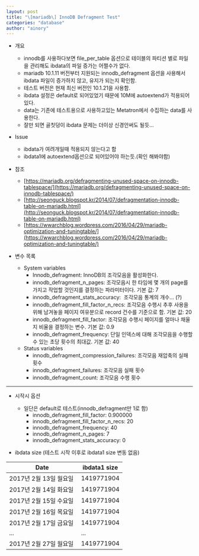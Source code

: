 ```yaml
---
layout: post
title: "\[mariadb\] InnoDB Defragment Test"
categories: "database"
author: "ainory"
---
```


*   개요
    *   innodb를 사용하다보면 file_per_table 옵션으로 테이블의 파티션 별로 파일을 관리해도 ibdata의 파일 증가는 어쩔수가 없다.
    *   mariadb 10.1.11 버전부터 지원되는 innodb_defragment 옵션을 사용해서 ibdata 파일이 증가하지 않고, 유지가 되는지 확인함.
    *   테스트 버전은 현재 최신 버전인 10.1.21을 사용함.
    *   ibdata 설정은 default로 되어있었기 때문에 10M에 autoextend가 적용되어 있다.
    *   data는 기존에 테스트용으로 사용하고있는 Metatron에서 수집하는 data를 사용한다.
    *   잘만 되면 골칫덩이 ibdata 문제는 더이상 신경안써도 될듯…

*   Issue
    *   ibdata가 여려개일때 적용되지 않는다고 함
    *   ibdata1에 autoextend옵션으로 되어있어야 하는듯.(확인 해봐야함)

  

*   참조
    *   [https://mariadb.org/defragmenting-unused-space-on-innodb-tablespace/](https://mariadb.org/defragmenting-unused-space-on-innodb-tablespace/)
    *   [http://seonguck.blogspot.kr/2014/07/defragmentation-innodb-table-on-mariadb.html](http://seonguck.blogspot.kr/2014/07/defragmentation-innodb-table-on-mariadb.html)
    *   [https://wwarchblog.wordpress.com/2016/04/29/mariadb-optimization-and-tuningtable/](https://wwarchblog.wordpress.com/2016/04/29/mariadb-optimization-and-tuningtable/)

  

*   변수 목록
    *   System variables
        *   Innodb_defragment: InnoDB의 조각모음을 활성화한다.
        *   innodb_defragment_n_pages: 조각모음시 한 타임에 몇 개의 page를 가지고 작업할 것인지를 결정하는 파라미터이다. 기본 값: 7
        *   innodb_defragment_stats_accuracy:  조각모음 통계의 개수… (?)
        *   innodb_defragment_fill_factor_n_recs: 조각모음 수행시 추후 사용을 위해 남겨놓을 페이지 여유분으로 record 건수를 기준으로 함. 기본 값: 20
        *   innodb_defragment_fill_factor: 조각모음 수행시 페이지를 얼마나 채울 지 비율을 결정하는 변수. 기본 값: 0.9
        *   innodb_defragment_frequency: 단일 인덱스에 대해 조각모음을 수행할 수 있는 초당 횟수의 최대값. 기본 값: 40
    *   Status variables
        *   innodb_defragment_compression_failures: 조각모음 재압축의 실패 횟수
        *   innodb_defragment_failures: 조각모음 실패 횟수
        *   innodb_defragment_count: 조각모음 수행 횟수

  

* * *

  

*   시작시 옵션
    *   일단은 default로 테스트(innodb_defragment만 1로 함)
        *   innodb\_defragment\_fill_factor: 0.900000
        *   innodb\_defragment\_fill\_factor\_n_recs: 20
        *   innodb\_defragment\_frequency: 40
        *   innodb\_defragment\_n_pages: 7
        *   innodb\_defragment\_stats_accuracy: 0

*   ibdata size (테스트 시작 이후로 ibdata1 size 변동 없음)

| Date                 | ibdata1 size |
| -------------------- | ------------ |
| 2017년 2월 13일 월요일  | 1419771904   |
| 2017년 2월 14일 화요일  | 1419771904   |
| 2017년 2월 15일 수요일  | 1419771904   |
| 2017년 2월 16일 목요일  | 1419771904   |
| 2017년 2월 17일 금요일  | 1419771904   |
| ...                  | ...          |
| 2017년 2월 27일 월요일  | 1419771904   |